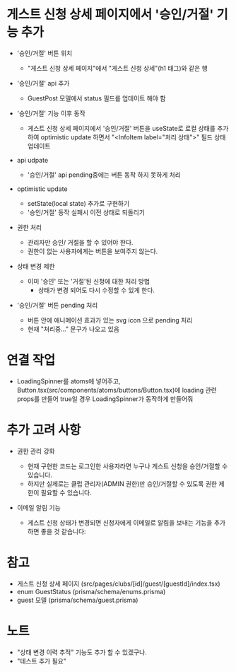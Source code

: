 # 게스트 신청 상세 페이지에서 '승인/거절' 기능 추가

- '승인/거절' 버튼 위치
  - "게스트 신청 상세 페이지"에서 "게스트 신청 상세"(h1 태그)와 같은 행
- '승인/거절' api 추가
  - GuestPost 모델에서 status 필드를 업데이트 해야 함
- '승인/거절' 기능 이후 동작

  - 게스트 신청 상세 페이지에서 '승인/거절' 버튼을 useState로 로컬 상태를 추가하여 optimistic update 하면서 "\<InfoItem label="처리 상태">" 필드 상태 업데이트

- api udpate
  - '승인/거절' api pending중에는 버튼 동작 하지 못하게 처리
- optimistic update
  - setState(local state) 추가로 구현하기
  - '승인/거절' 동작 실패시 이전 상태로 되돌리기
- 권한 처리
  - 관리자만 승인/ 거절을 할 수 있어야 한다.
  - 권한이 없는 사용자에게는 버튼을 보여주지 않는다.
- 상태 변경 제한
  - 이미 '승인' 또는 '거절'된 신청에 대한 처리 방법
    - 상태가 변경 되어도 다시 수정할 수 있게 한다.
- '승인/거절' 버튼 pending 처리
  - 버튼 안에 애니메이션 효과가 있는 svg icon 으로 pending 처리
  - 현재 "처리중..." 문구가 나오고 있음

# 연결 작업

- LoadingSpinner를 atoms에 넣어주고, Button.tsx(src/components/atoms/buttons/Button.tsx)에 loading 관련 props를 만들어 true일 경우 LoadingSpinner가 동작하게 만들어줘

# 추가 고려 사항

- 권한 관리 강화

  - 현재 구현한 코드는 로그인한 사용자라면 누구나 게스트 신청을 승인/거절할 수 있습니다.
  - 하지만 실제로는 클럽 관리자(ADMIN 권한)만 승인/거절할 수 있도록 권한 제한이 필요할 수 있습니다.

- 이메일 알림 기능
  - 게스트 신청 상태가 변경되면 신청자에게 이메일로 알림을 보내는 기능을 추가하면 좋을 것 같습니다:

# 참고

- 게스트 신청 상세 페이지 (src/pages/clubs/[id]/guest/[guestId]/index.tsx)
- enum GuestStatus (prisma/schema/enums.prisma)
- guest 모델 (prisma/schema/guest.prisma)

# 노트

- "상태 변경 이력 추적" 기능도 추가 할 수 있겠구나.
- "테스트 추가 필요"

